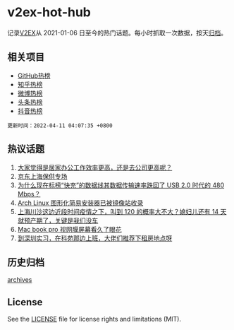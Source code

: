 # v2ex-hot-hub

 记录[V2EX](https://www.v2ex.com/)从 2021-01-06 日至今的热门话题。每小时抓取一次数据，按天[归档](archives)。
 
 ## 相关项目

- [GitHub热榜](https://github.com/snaildev/github-hot-hub)
- [知乎热榜](https://github.com/snaildev/zhihu-hot-hub)
- [微博热榜](https://github.com/snaildev/weibo-hot-hub)
- [头条热榜](https://github.com/snaildev/toutiao-hot-hub)
- [抖音热榜](https://github.com/snaildev/douyin-hot-hub)


 `更新时间：2022-04-11 04:07:35 +0800`

## 热议话题

1. [大家觉得是居家办公工作效率更高，还是去公司更高呢？](https://www.v2ex.com/t/846046)
1. [京东上海保供专场](https://www.v2ex.com/t/846040)
1. [为什么现在标榜“快充”的数据线其数据传输速率跌回了 USB 2.0 时代的 480 Mbps？](https://www.v2ex.com/t/846115)
1. [Arch Linux 图形化简易安装器已被镜像站收录](https://www.v2ex.com/t/846023)
1. [上海川沙这边近段时间疫情之下，叫到 120 的概率大不大？媳妇儿还有 14 天就预产期了，关键是我们没车](https://www.v2ex.com/t/846121)
1. [Mac book pro 视网膜屏幕看久了眼花](https://www.v2ex.com/t/846043)
1. [到深圳实习，在科苑那边上班，大佬们推荐下租房地点呀](https://www.v2ex.com/t/846056)

## 历史归档

[archives](archives)

## License

See the [LICENSE](LICENSE) file for license rights and limitations (MIT).

